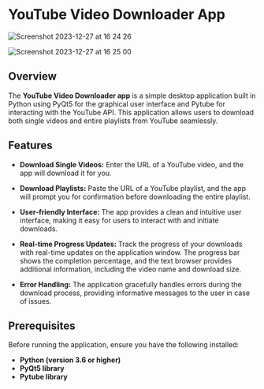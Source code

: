 # YouTube Video Downloader App
![Screenshot 2023-12-27 at 16 24 26](https://github.com/regisgambiza/YouTube_video_downloader_2.0/assets/36857562/9c51c2df-7f11-4c4b-94c1-cedd6b2b9538)

![Screenshot 2023-12-27 at 16 25 00](https://github.com/regisgambiza/YouTube_video_downloader_2.0/assets/36857562/22fe9935-5668-4905-8c03-86a9fcc24a17)


## Overview

The **YouTube Video Downloader app** is a simple desktop application built in Python using PyQt5 for the graphical user interface and Pytube for interacting with the YouTube API. This application allows users to download both single videos and entire playlists from YouTube seamlessly.

## Features

- **Download Single Videos:** Enter the URL of a YouTube video, and the app will download it for you.
  
- **Download Playlists:** Paste the URL of a YouTube playlist, and the app will prompt you for confirmation before downloading the entire playlist.

- **User-friendly Interface:** The app provides a clean and intuitive user interface, making it easy for users to interact with and initiate downloads.

- **Real-time Progress Updates:** Track the progress of your downloads with real-time updates on the application window. The progress bar shows the completion percentage, and the text browser provides additional information, including the video name and download size.

- **Error Handling:** The application gracefully handles errors during the download process, providing informative messages to the user in case of issues.

## Prerequisites

Before running the application, ensure you have the following installed:

- **Python (version 3.6 or higher)**
- **PyQt5 library**
- **Pytube library**



